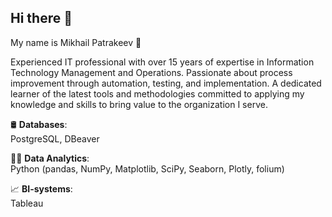 ## Hi there 👋

My name is Mikhail Patrakeev 🤝

Experienced IT professional with over 15 years of expertise in Information Technology Management and Operations. Passionate about process improvement through automation, testing, and implementation. A dedicated learner of the latest tools and methodologies committed to applying my knowledge and skills to bring value to the organization I serve.



🛢️ **Databases**:  
PostgreSQL, DBeaver

👨‍💻 **Data Analytics**:  
Python (pandas, NumPy, Matplotlib, SciPy, Seaborn, Plotly, folium)

📈 **BI-systems**:  
Tableau


<!--
**michael-spat/michael-spat** is a ✨ _special_ ✨ repository because its `README.md` (this file) appears on your GitHub profile.

Here are some ideas to get you started:

- 🔭 I’m currently working on ...
- 🌱 I’m currently learning ...
- 👯 I’m looking to collaborate on ...
- 🤔 I’m looking for help with ...
- 💬 Ask me about ...
- 📫 How to reach me: ...
- 😄 Pronouns: ...
- ⚡ Fun fact: ...
-->
